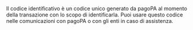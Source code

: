 Il codice identificativo è un codice unico generato da pagoPA al momento della transazione con lo scopo di identificarla. Puoi usare questo codice nelle comunicazioni con pagoPA o con gli enti in caso di assistenza.